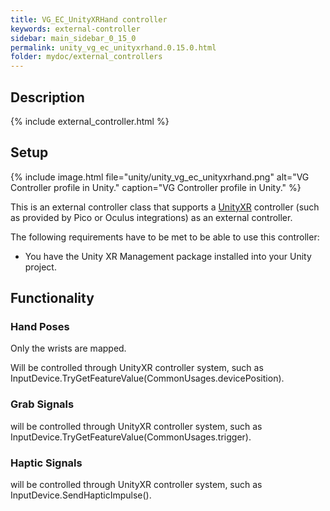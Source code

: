 ```yaml
---
title: VG_EC_UnityXRHand controller
keywords: external-controller
sidebar: main_sidebar_0_15_0
permalink: unity_vg_ec_unityxrhand.0.15.0.html
folder: mydoc/external_controllers
---
```


## Description

{% include external_controller.html %}

## Setup 

{% include image.html file="unity/unity_vg_ec_unityxrhand.png" alt="VG Controller profile in Unity." caption="VG Controller profile in Unity." %}

This is an external controller class that supports a [UnityXR](https://docs.unity3d.com/Manual/XR.0.15.0.html) controller (such as provided by Pico or Oculus integrations) as an external controller.
 
<!--{% include important.html content="After assuring that the following conditions are met, you have to add the scripting define symbol **VG_USE_UNITYXR_CONTROLLER** to your Unity player settings (Project Settings → Player → Script Compilation) OR activate the same define in VG_EC_UnityXRHand.cs." %}-->

The following requirements have to be met to be able to use this controller:

 * You have the Unity XR Management package installed into your Unity project.

## Functionality

### Hand Poses
Only the wrists are mapped.

Will be controlled through UnityXR controller system, such as InputDevice.TryGetFeatureValue(CommonUsages.devicePosition).

### Grab Signals
will be controlled through UnityXR controller system, such as InputDevice.TryGetFeatureValue(CommonUsages.trigger).

### Haptic Signals
will be controlled through UnityXR controller system, such as InputDevice.SendHapticImpulse().